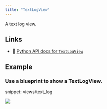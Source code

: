 ```yaml
---
title: "TextLogView"
---
```


A text log view.


## Links
 * 🐍 [Python API docs for `TextLogView`](https://ref.rerun.io/docs/python/stable/common/blueprint_views#rerun.blueprint.views.TextLogView)

## Example

### Use a blueprint to show a TextLogView.

snippet: views/text_log

<picture data-inline-viewer="snippets/text_log">
  <source media="(max-width: 480px)" srcset="https://static.rerun.io/text_log/457ab91ec42a481bacae4146c0fc01eee397bb86/480w.png">
  <source media="(max-width: 768px)" srcset="https://static.rerun.io/text_log/457ab91ec42a481bacae4146c0fc01eee397bb86/768w.png">
  <source media="(max-width: 1024px)" srcset="https://static.rerun.io/text_log/457ab91ec42a481bacae4146c0fc01eee397bb86/1024w.png">
  <source media="(max-width: 1200px)" srcset="https://static.rerun.io/text_log/457ab91ec42a481bacae4146c0fc01eee397bb86/1200w.png">
  <img src="https://static.rerun.io/text_log/457ab91ec42a481bacae4146c0fc01eee397bb86/full.png">
</picture>

